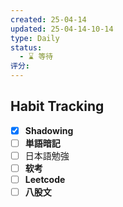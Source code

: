 ```yaml
---
created: 25-04-14
updated: 25-04-14-10-14
type: Daily
status:
  - ⌛️ 等待
评分:
---
```

## Habit Tracking
- [x] **Shadowing**
- [ ] **単語暗記**
- [ ] 日本語勉強
- [ ]  **软考**
- [ ] **Leetcode**
- [ ] **八股文**